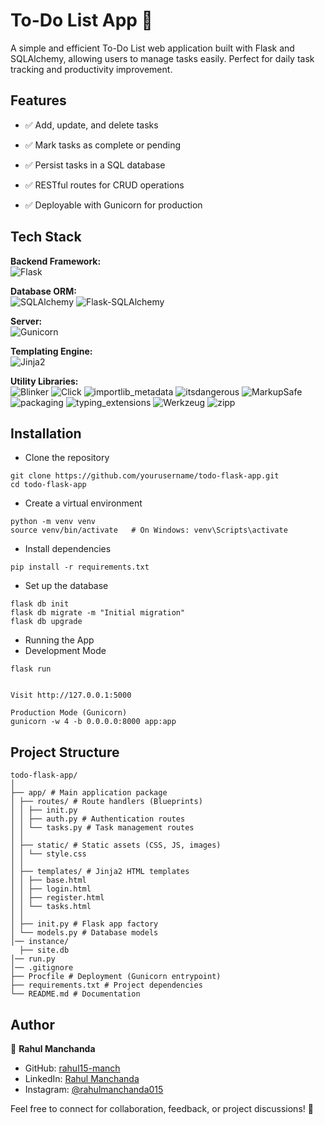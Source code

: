 # To-Do List App 📝

A simple and efficient To-Do List web application built with Flask and SQLAlchemy, allowing users to manage tasks easily. Perfect for daily task tracking and productivity improvement.

## Features

- ✅ Add, update, and delete tasks

- ✅ Mark tasks as complete or pending

- ✅ Persist tasks in a SQL database

- ✅ RESTful routes for CRUD operations

- ✅ Deployable with Gunicorn for production

## Tech Stack

**Backend Framework:**  
![Flask](https://img.shields.io/badge/Flask-FFFFFF?style=for-the-badge&logo=flask&logoColor=000000)

**Database ORM:**  
![SQLAlchemy](https://img.shields.io/badge/SQLAlchemy-000000?style=for-the-badge&logo=sqlalchemy&logoColor=FFFFFF) ![Flask-SQLAlchemy](https://img.shields.io/badge/Flask--SQLAlchemy-FF6F61?style=for-the-badge)

**Server:**  
![Gunicorn](https://img.shields.io/badge/Gunicorn-2C3E50?style=for-the-badge)

**Templating Engine:**  
![Jinja2](https://img.shields.io/badge/Jinja2-B41717?style=for-the-badge)

**Utility Libraries:**  
![Blinker](https://img.shields.io/badge/Blinker-FF69B4?style=for-the-badge)  ![Click](https://img.shields.io/badge/Click-FF9900?style=for-the-badge)  ![importlib_metadata](https://img.shields.io/badge/importlib__metadata-4B0082?style=for-the-badge)  ![itsdangerous](https://img.shields.io/badge/itsdangerous-DC143C?style=for-the-badge)  ![MarkupSafe](https://img.shields.io/badge/MarkupSafe-32CD32?style=for-the-badge)  ![packaging](https://img.shields.io/badge/packaging-8A2BE2?style=for-the-badge)  ![typing_extensions](https://img.shields.io/badge/typing__extensions-FF4500?style=for-the-badge)  ![Werkzeug](https://img.shields.io/badge/Werkzeug-4682B4?style=for-the-badge)  ![zipp](https://img.shields.io/badge/zipp-20B2AA?style=for-the-badge)

## Installation

- Clone the repository
```
git clone https://github.com/yourusername/todo-flask-app.git
cd todo-flask-app
```

- Create a virtual environment
```
python -m venv venv
source venv/bin/activate   # On Windows: venv\Scripts\activate
```

- Install dependencies
```
pip install -r requirements.txt
```

- Set up the database
```
flask db init
flask db migrate -m "Initial migration"
flask db upgrade
```
- Running the App
 - Development Mode
```
flask run


Visit http://127.0.0.1:5000

Production Mode (Gunicorn)
gunicorn -w 4 -b 0.0.0.0:8000 app:app
```

## Project Structure
```
todo-flask-app/
│
├── app/ # Main application package
│ ├── routes/ # Route handlers (Blueprints)
│ │ ├── init.py
│ │ ├── auth.py # Authentication routes
│ │ └── tasks.py # Task management routes
│ │
│ ├── static/ # Static assets (CSS, JS, images)
│ │ └── style.css
│ │
│ ├── templates/ # Jinja2 HTML templates
│ │ ├── base.html
│ │ ├── login.html
│ │ ├── register.html
│ │ └── tasks.html
│ │
│ ├── init.py # Flask app factory
│ └── models.py # Database models
│── instance/
  ├── site.db
│── run.py
│── .gitignore
├── Procfile # Deployment (Gunicorn entrypoint)
├── requirements.txt # Project dependencies
└── README.md # Documentation
```
## Author

👤 **Rahul Manchanda**  

- GitHub: [rahul15-manch](https://github.com/rahul15-manch)  
- LinkedIn: [Rahul Manchanda](https://www.linkedin.com/in/rahul-manchanda-3959b120a/)  
- Instagram: [@rahulmanchanda015](https://www.instagram.com/rahulmanchanda015/?__pwa=1)  

Feel free to connect for collaboration, feedback, or project discussions! 🚀
